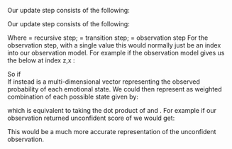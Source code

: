 Our update step consists of the following:  

Our update step consists of the following:
 
Where  = recursive step;  = transition step;  = observation step
For the observation step, with a single value  this would normally just be an index into our observation model.
For example if the observation model gives us the below at index z,x :
      
So if  
If instead  is a multi-dimensional vector representing the observed probability of each emotional state. We could then represent  as weighted combination of each possible state given by: 
 
which is equivalent to taking the dot product of  and .
For example if our observation returned unconfident score of  we would get: 
  
This would be a much more accurate representation of the unconfident observation. 



